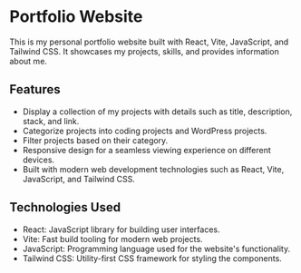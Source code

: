 # Portfolio Website

This is my personal portfolio website built with React, Vite, JavaScript, and Tailwind CSS. It showcases my projects, skills, and provides information about me.

## Features

- Display a collection of my projects with details such as title, description, stack, and link.
- Categorize projects into coding projects and WordPress projects.
- Filter projects based on their category.
- Responsive design for a seamless viewing experience on different devices.
- Built with modern web development technologies such as React, Vite, JavaScript, and Tailwind CSS.

## Technologies Used

- React: JavaScript library for building user interfaces.
- Vite: Fast build tooling for modern web projects.
- JavaScript: Programming language used for the website's functionality.
- Tailwind CSS: Utility-first CSS framework for styling the components.

